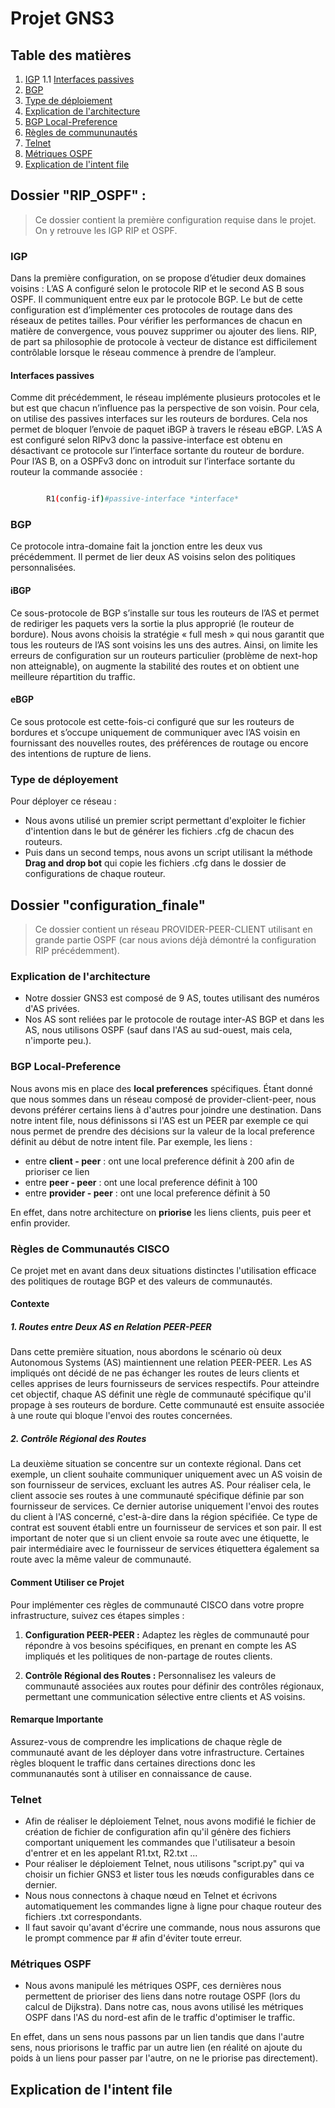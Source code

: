 # Projet GNS3
## Table des matières

1. [IGP](#IGP)
	1.1 [Interfaces passives](#Interfaces_passives)
4. [BGP](#BGP)
5. [Type de déploiement](#contribuer)
6. [Explication de l'architecture](#Archi)
7. [BGP Local-Preference](#localPref)
8. [Règles de commununautés](#Policies)
9. [Telnet](#telnet)
10. [Métriques OSPF](#metric)
11. [Explication de l'intent file](#intent)

## Dossier "RIP_OSPF" : 
> Ce dossier contient la première configuration requise dans le projet. On y retrouve les IGP RIP et OSPF.

### IGP

Dans la première configuration, on se propose d’étudier deux domaines voisins : L’AS A configuré selon le protocole RIP et le second AS B sous OSPF. Il communiquent entre eux par le protocole BGP. Le but de cette configuration est d’implémenter ces protocoles de routage dans des réseaux de petites tailles. Pour vérifier les performances de chacun en matière de convergence, vous pouvez supprimer ou ajouter des liens. RIP, de part sa philosophie de protocole à vecteur de distance est difficilement contrôlable lorsque le réseau commence à prendre de l’ampleur.

#### Interfaces passives

Comme dit précédemment, le réseau implémente plusieurs protocoles et le but est que chacun n’influence pas la perspective de son voisin. Pour cela, on utilise des passives interfaces sur les routeurs de bordures. Cela nos permet de bloquer l’envoie de paquet iBGP à travers le réseau eBGP. L’AS A est configuré selon RIPv3 donc la passive-interface est obtenu en désactivant ce protocole sur l’interface sortante du routeur de bordure. Pour l’AS B, on a OSPFv3 donc on introduit sur l’interface sortante du routeur la commande associée :

```bash

		R1(config-if)#passive-interface *interface*

```

### BGP

Ce protocole intra-domaine fait la jonction entre les deux vus précédemment. Il permet de lier deux AS voisins selon des politiques personnalisées.

#### iBGP 

Ce sous-protocole de BGP s’installe sur tous les routeurs de l’AS et permet de rediriger les paquets vers la sortie la plus approprié (le routeur de bordure). Nous avons choisis la stratégie « full mesh » qui nous garantit que tous les routeurs de l’AS sont voisins les uns des autres. Ainsi, on limite les erreurs de configuration sur un routeurs particulier (problème de next-hop non atteignable), on augmente la stabilité des routes et on obtient une meilleure répartition du traffic.

#### eBGP

Ce sous protocole est cette-fois-ci configuré que sur les routeurs de bordures et s’occupe uniquement de communiquer avec l’AS voisin en fournissant des nouvelles routes, des préférences de routage ou encore des intentions de rupture de liens. 

### Type de déployement

Pour déployer ce réseau :
- Nous avons utilisé un premier script permettant d'exploiter le fichier d'intention dans le but de générer les fichiers .cfg de chacun des routeurs.
- Puis dans un second temps, nous avons un script utilisant la méthode **Drag and drop bot** qui copie les fichiers .cfg dans le dossier de configurations de chaque routeur.

## Dossier "configuration_finale"
> Ce dossier contient un réseau PROVIDER-PEER-CLIENT utilisant en grande partie OSPF (car nous avions déjà démontré la configuration RIP précédemment).

### Explication de l'architecture
- Notre dossier GNS3 est composé de 9 AS, toutes utilisant des numéros d'AS privées.
- Nos AS sont reliées par le protocole de routage inter-AS BGP et dans les AS, nous utilisons OSPF (sauf dans l'AS au sud-ouest, mais cela, n'importe peu.).

### BGP Local-Preference 
Nous avons mis en place des **local preferences** spécifiques. Étant donné que nous sommes dans un réseau composé de provider-client-peer, nous devons préférer certains liens à d'autres pour joindre une destination. Dans notre intent file, nous définissons si l'AS est un PEER par exemple ce qui nous permet de prendre des décisions sur la valeur de la local preference définit au début de notre intent file. Par exemple, les liens :
- entre **client - peer** : ont une local preference définit à 200 afin de prioriser ce lien
- entre **peer - peer** : ont une local preference définit à 100
- entre **provider - peer** : ont une local preference définit à 50

En effet, dans notre architecture on **priorise** les liens clients, puis peer et enfin provider.

### Règles de Communautés CISCO

Ce projet met en avant dans deux situations distinctes l'utilisation efficace des politiques de routage BGP et des valeurs de communautés.

#### Contexte

##### 1. Routes entre Deux AS en Relation PEER-PEER

Dans cette première situation, nous abordons le scénario où deux Autonomous Systems (AS) maintiennent une relation PEER-PEER. Les AS impliqués ont décidé de ne pas échanger les routes de leurs clients et celles apprises de leurs fournisseurs de services respectifs. Pour atteindre cet objectif, chaque AS définit une règle de communauté spécifique qu'il propage à ses routeurs de bordure. Cette communauté est ensuite associée à une route qui bloque l'envoi des routes concernées.

##### 2. Contrôle Régional des Routes

La deuxième situation se concentre sur un contexte régional. Dans cet exemple, un client souhaite communiquer uniquement avec un AS voisin de son fournisseur de services, excluant les autres AS. Pour réaliser cela, le client associe ses routes à une communauté spécifique définie par son fournisseur de services. Ce dernier autorise uniquement l'envoi des routes du client à l'AS concerné, c'est-à-dire dans la région spécifiée. Ce type de contrat est souvent établi entre un fournisseur de services et son pair. Il est important de noter que si un client envoie sa route avec une étiquette, le pair intermédiaire avec le fournisseur de services étiquettera également sa route avec la même valeur de communauté.

#### Comment Utiliser ce Projet

Pour implémenter ces règles de communauté CISCO dans votre propre infrastructure, suivez ces étapes simples :

1. **Configuration PEER-PEER :** Adaptez les règles de communauté pour répondre à vos besoins spécifiques, en prenant en compte les AS impliqués et les politiques de non-partage de routes clients.

2. **Contrôle Régional des Routes :** Personnalisez les valeurs de communauté associées aux routes pour définir des contrôles régionaux, permettant une communication sélective entre clients et AS voisins.

#### Remarque Importante

Assurez-vous de comprendre les implications de chaque règle de communauté avant de les déployer dans votre infrastructure. Certaines règles bloquent le traffic dans certaines directions donc les communanautés sont à utiliser en connaissance de cause.

### Telnet
- Afin de réaliser le déploiement Telnet, nous avons modifié le fichier de création de fichier de configuration afin qu'il génère des fichiers comportant uniquement les commandes que l'utilisateur a besoin d'entrer et en les appelant R1.txt, R2.txt ...
- Pour réaliser le déploiement Telnet, nous utilisons "script.py" qui va choisir un fichier GNS3 et lister tous les nœuds configurables dans ce dernier.
- Nous nous connectons à chaque nœud en Telnet et écrivons automatiquement les commandes ligne à ligne pour chaque routeur des fichiers .txt correspondants.
- Il faut savoir qu'avant d'écrire une commande, nous nous assurons que le prompt commence par # afin d'éviter toute erreur.

### Métriques OSPF
- Nous avons manipulé les métriques OSPF, ces dernières nous permettent de prioriser des liens dans notre routage OSPF (lors du calcul de Dijkstra). Dans notre cas, nous avons utilisé les métriques OSPF dans l'AS du nord-est afin de le traffic d'optimiser le traffic. 

En effet, dans un sens nous passons par un lien tandis que dans l'autre sens, nous priorisons le traffic par un autre lien (en réalité on ajoute du poids à un liens pour passer par l'autre, on ne le priorise pas directement).

## Explication de l'intent file
